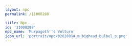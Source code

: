 ```yaml
---
layout: npc
permalink: /11000288

title: Npc
id: '11000288'
npc_name: 'Murpagoth''s Vulture'
icon_url: 'portrait/npc/02020084_m_bighead_bulbul_p.png'
---
```


